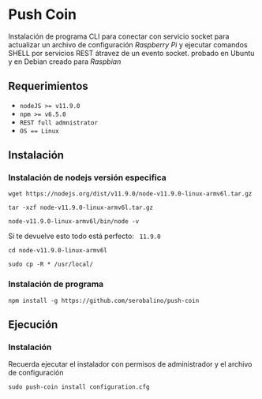 # Push Coin
Instalación de programa CLI para conectar con servicio socket para actualizar un archivo de configuración *Raspberry Pi* y ejecutar comandos SHELL por servicios REST átravez de un evento socket. probado en Ubuntu y en Debian creado para *Raspbian*

## Requerimientos
- `nodeJS >= v11.9.0`
- `npm >= v6.5.0`
- `REST full admnistrator`
- `OS == Linux`

## Instalación
### Instalación de nodejs versión especifica
````shell
wget https://nodejs.org/dist/v11.9.0/node-v11.9.0-linux-armv6l.tar.gz
````

````shell
tar -xzf node-v11.9.0-linux-armv6l.tar.gz
````

````shell
node-v11.9.0-linux-armv6l/bin/node -v
````

Si te devuelve esto todo está perfecto:
`` 11.9.0``

````shell
cd node-v11.9.0-linux-armv6l
````

````shell
sudo cp -R * /usr/local/
````
### Instalación de programa

````shell
npm install -g https://github.com/serobalino/push-coin
````

## Ejecución
### Instalación
Recuerda ejecutar el instalador con permisos de administrador y el archivo de configuración
````shell
sudo push-coin install configuration.cfg 
````

